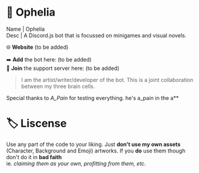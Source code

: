 # 🌼 Ophelia
Name | Ophelia  
Desc | A Discord.js bot that is focussed on minigames and visual novels. 

🌐 **Website** (to be added)

➡️ **Add** the bot here: (to be added)  
🌸 **Join** the support server here: (to be added)

> I am the artist/writer/developer of the bot. This is a joint collaboration between my three brain cells. 

Special thanks to *A_Pain* for testing everything. he's a_pain in the a**

# 🏷️ Liscense
Use any part of the code to your liking. Just **don't use my own assets** (Character, Background and Emoji) artworks. If you **do** use them though don't do it in **bad faith**   
ie. *claiming them as your own, profitting from them, etc.*


